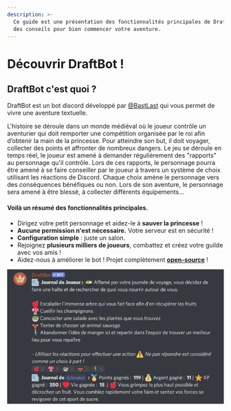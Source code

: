 ```yaml
---
description: >-
  Ce guide est une présentation des fonctionnalités principales de DraftBot et
  des conseils pour bien commencer votre aventure.
---
```


# Découvrir DraftBot !

## DraftBot c'est quoi ?

DraftBot est un bot discord développé par [@BastLast](https://github.com/BastLast) qui vous permet de vivre une aventure textuelle.

L'histoire se déroule dans un monde médiéval où le joueur contrôle un aventurier qui doit remporter une compétition organisée par le roi afin d’obtenir la main de la princesse. Pour atteindre son but, il doit voyager, collecter des points et affronter de nombreux dangers. Le jeu se déroule en temps réel, le joueur est amené à demander régulièrement des "rapports" au personnage qu'il contrôle. Lors de ces rapports, le personnage pourra être amené à se faire conseiller par le joueur à travers un système de choix utilisant les réactions de Discord. Chaque choix amène le personnage vers des conséquences bénéfiques ou non. Lors de son aventure, le personnage sera amené à être blessé, à collecter différents équipements...

#### Voilà un résumé des fonctionnalités principales.

* Dirigez votre petit personnage et aidez-le à **sauver la princesse** !
* **Aucune permission n'est nécessaire.** Votre serveur est en sécurité !
* **Configuration simple** : juste un salon.
* Rejoignez **plusieurs milliers de joueurs**, combattez et créez votre guilde avec vos amis !
* Aidez-nous à améliorer le bot ! Projet complètement [**open-source**](https://github.com/DraftBot-A-Discord-Adventure/) !

![Un exemple de rapport effectué par un joueur.](.gitbook/assets/image.png)
